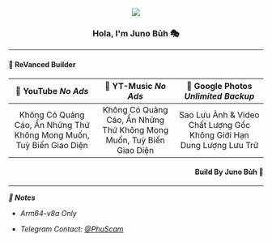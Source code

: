 <p align="center"><img src="https://avatars.githubusercontent.com/u/133284637?s=66&v=4"></p>

<h3 align="center">Hola, I'm Juno Bủh 🎭</h3>

---
 
<h4 align="left">🚀 ReVanced Builder</h4>

|       🥗 YouTube *No Ads*       |      🥙 YT-Music *No Ads*      |      🌭 Google Photos *Unlimited Backup*      |
| :-----------------------------: | :-----------------------------: | :--------------------------------------------: |
| Không Có Quảng Cáo, Ẩn Những Thứ Không Mong Muốn, Tuỳ Biến Giao Diện | Không Có Quảng Cáo, Ẩn Những Thứ Không Mong Muốn, Tuỳ Biến Giao Diện | Sao Lưu Ảnh & Video Chất Lượng Gốc Không Giới Hạn Dung Lượng Lưu Trữ |

<h4 align="right">Build By Juno Bủh 🍤</h4>

---

***📜 Notes***

- *Arm64-v8a Only*

- *Telegram Contact: [@PhuScam](https://t.me/PhuScam)*

